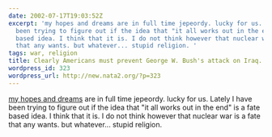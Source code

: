 ```yaml
---
date: 2002-07-17T19:03:52Z
excerpt: 'my hopes and dreams are in full time jepeordy. lucky for us. Lately I have
  been trying to figure out if the idea that "it all works out in the end" is a fate
  based idea. I think that it is. I do not think however that nuclear war is a fate
  that any wants. but whatever... stupid religion. '
tags: war, religion
title: Clearly Americans must prevent George W. Bush's attack on Iraq.
wordpress_id: 323
wordpress_url: http://new.nata2.org/?p=323
---
```


<a href="http://rense.com/general27/on.htm">my hopes and dreams</a> are in full time jepeordy. lucky for us. Lately I have been trying to figure out if the idea that "it all works out in the end" is a fate based idea. I think that it is. I do not think however that nuclear war is a fate that any wants. but whatever... stupid religion. 
